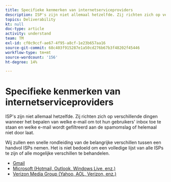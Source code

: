 ```yaml
---
title: Specifieke kenmerken van internetserviceproviders
description: ISP's zijn niet allemaal hetzelfde. Zij richten zich op verschillende dingen wanneer het bepalen van welke e-mail om tot hun gebruikers' inbox toe te staan en welke e-mail wordt gefiltreerd aan de spamomslag of helemaal niet door laat. Wij zullen een snelle rondleiding van de belangrijke verschillen tussen een handvol ISPs nemen. Het is niet bedoeld om een volledige lijst van alle ISPs te zijn of alle mogelijke verschillen te behandelen.
topics: Deliverability
kt: null
doc-type: article
activity: understand
team: TM
exl-id: cf0c9ccf-ae67-4f95-a8cf-1e23b657aa16
source-git-commit: 68c403f915287e1a50cd276b67b3f48202f45446
workflow-type: tm+mt
source-wordcount: '156'
ht-degree: 14%

---
```


# Specifieke kenmerken van internetserviceproviders

ISP&#39;s zijn niet allemaal hetzelfde. Zij richten zich op verschillende dingen wanneer het bepalen van welke e-mail om tot hun gebruikers&#39; inbox toe te staan en welke e-mail wordt gefiltreerd aan de spamomslag of helemaal niet door laat.

Wij zullen een snelle rondleiding van de belangrijke verschillen tussen een handvol ISPs nemen. Het is niet bedoeld om een volledige lijst van alle ISPs te zijn of alle mogelijke verschillen te behandelen.

* [Gmail](./gmail.md)
* [Microsoft (Hotmail, Outlook, Windows Live, enz.)](./microsoft.md)
* [Verizon Media Group (Yahoo, AOL, Verizon, enz.)](./verizon-media-group.md)
